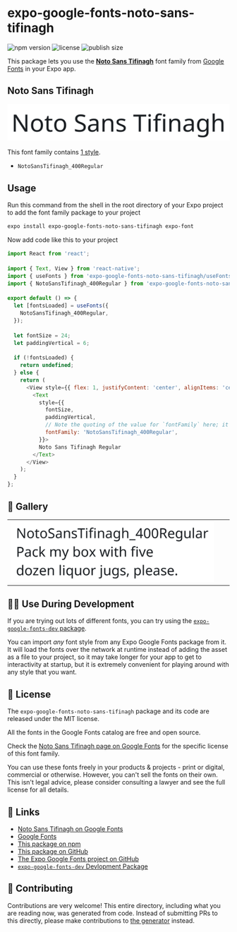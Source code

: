 # expo-google-fonts-noto-sans-tifinagh

![npm version](https://flat.badgen.net/npm/v/expo-google-fonts-noto-sans-tifinagh)
![license](https://flat.badgen.net/github/license/expo/google-fonts)
![publish size](https://flat.badgen.net/packagephobia/install/expo-google-fonts-noto-sans-tifinagh)

This package lets you use the [**Noto Sans Tifinagh**](https://fonts.google.com/specimen/Noto+Sans+Tifinagh) font family from [Google Fonts](https://fonts.google.com/) in your Expo app.

## Noto Sans Tifinagh

![Noto Sans Tifinagh](./font-family.png)

This font family contains [1 style](#-gallery).

- `NotoSansTifinagh_400Regular`

## Usage

Run this command from the shell in the root directory of your Expo project to add the font family package to your project
```sh
expo install expo-google-fonts-noto-sans-tifinagh expo-font
```

Now add code like this to your project
```js
import React from 'react';

import { Text, View } from 'react-native';
import { useFonts } from 'expo-google-fonts-noto-sans-tifinagh/useFonts';
import { NotoSansTifinagh_400Regular } from 'expo-google-fonts-noto-sans-tifinagh/400Regular';

export default () => {
  let [fontsLoaded] = useFonts({
    NotoSansTifinagh_400Regular,
  });

  let fontSize = 24;
  let paddingVertical = 6;

  if (!fontsLoaded) {
    return undefined;
  } else {
    return (
      <View style={{ flex: 1, justifyContent: 'center', alignItems: 'center' }}>
        <Text
          style={{
            fontSize,
            paddingVertical,
            // Note the quoting of the value for `fontFamily` here; it expects a string!
            fontFamily: 'NotoSansTifinagh_400Regular',
          }}>
          Noto Sans Tifinagh Regular
        </Text>
      </View>
    );
  }
};

```

## 🔡 Gallery


||||
|-|-|-|
|![NotoSansTifinagh_400Regular](.//400Regular/NotoSansTifinagh_400Regular.ttf.png)||||


## 👩‍💻 Use During Development

If you are trying out lots of different fonts, you can try using the [`expo-google-fonts-dev` package](https://github.com/freeboub/google-fonts/tree/master/font-packages/dev#readme).

You can import *any* font style from any Expo Google Fonts package from it. It will load the fonts
over the network at runtime instead of adding the asset as a file to your project, so it may take longer
for your app to get to interactivity at startup, but it is extremely convenient
for playing around with any style that you want.

## 📖 License

The `expo-google-fonts-noto-sans-tifinagh` package and its code are released under the MIT license.

All the fonts in the Google Fonts catalog are free and open source.

Check the [Noto Sans Tifinagh page on Google Fonts](https://fonts.google.com/specimen/Noto+Sans+Tifinagh) for the specific license of this font family.

You can use these fonts freely in your products & projects - print or digital, commercial or otherwise. However, you can't sell the fonts on their own. This isn't legal advice, please consider consulting a lawyer and see the full license for all details.

## 🔗 Links

- [Noto Sans Tifinagh on Google Fonts](https://fonts.google.com/specimen/Noto+Sans+Tifinagh)
- [Google Fonts](https://fonts.google.com/)
- [This package on npm](https://www.npmjs.com/package/expo-google-fonts-noto-sans-tifinagh)
- [This package on GitHub](https://github.com/freeboub/google-fonts/tree/master/font-packages/noto-sans-tifinagh)
- [The Expo Google Fonts project on GitHub](https://github.com/freeboub/google-fonts)
- [`expo-google-fonts-dev` Devlopment Package](https://github.com/freeboub/google-fonts/tree/master/font-packages/dev)

## 🤝 Contributing

Contributions are very welcome! This entire directory, including what you are reading now, was generated from code. Instead of submitting PRs to this directly, please make contributions to [the generator](https://github.com/freeboub/google-fonts/tree/master/packages/generator) instead.
